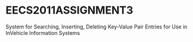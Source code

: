 # EECS2011ASSIGNMENT3
System for Searching, Inserting, Deleting Key-Value Pair Entries for Use in InVehicle Information Systems
